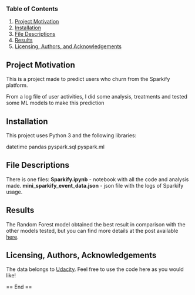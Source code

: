 
### Table of Contents

1. [Project Motivation](#motivation)
2. [Installation](#installation)
3. [File Descriptions](#files)
4. [Results](#results)
5. [Licensing, Authors, and Acknowledgements](#licensing)


## Project Motivation<a name="motivation"></a>

This is a project made to predict users who churn from the Sparkify platform.

From a log file of user activities, I did some analysis, treatments and tested some ML models to make this prediction


## Installation <a name="installation"></a>

This project uses Python 3 and the following libraries:

datetime
pandas
pyspark.sql
pyspark.ml

## File Descriptions <a name="files"></a>

There is one files:
**Sparkify.ipynb** - notebook with all the code and analysis made.
**mini_sparkify_event_data.json** - json file with the logs of Sparkify usage.  


## Results<a name="results"></a>

The Random Forest model obtained the best result in comparison with the other models tested, but you can find more details at the post available [here](https://gustavo-sleandro.medium.com/how-to-predict-churn-in-sparkify-using-spark-6bf1a95adadc).

## Licensing, Authors, Acknowledgements<a name="licensing"></a>

The data belongs to [Udacity](https://www.udacity.com/). Feel free to use the code here as you would like!  

== End ==